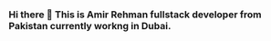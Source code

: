 ### Hi there 👋 This is Amir Rehman fullstack developer from Pakistan currently workng in Dubai.

<!--
**amirehman/amirehman** is a ✨ _special_ ✨ repository because its `README.md` (this file) appears on your GitHub profile.

Here are some ideas to get you started:

- 🔭 I’m currently working on ... My new portfolio website | Youtube
- 🌱 I’m currently learning ... Python | Django
- 👯 I’m looking to collaborate on ... Youtube
- 🤔 I’m looking for help with ... AWS
- 💬 Ask me about ... Anything
- 📫 How to reach me: ... [hi@amirr.net](hi@amirr.net)
-->
